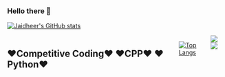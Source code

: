 ### Hello there 👋

<!--
**JAIDHEER007/JAIDHEER007** is a ✨ _special_ ✨ repository because its `README.md` (this file) appears on your GitHub profile.

Here are some ideas to get you started:

- 🔭 I’m currently working on ...
- 🌱 I’m currently learning ...
- 👯 I’m looking to collaborate on ...
- 🤔 I’m looking for help with ...
- 💬 Ask me about ...
- 📫 How to reach me: ...
- 😄 Pronouns: ...
- ⚡ Fun fact: ...
-->

[![Jaidheer's GitHub stats](https://github-readme-stats.vercel.app/api?username=jaidheer007&show_icons=true&theme=github_dark)](https://github.com/anuraghazra/github-readme-stats)
<div style="display:flex;flex-direction:row;">
  <h2>
    ❤Competitive Coding❤  
    ❤CPP❤
    ❤Python❤
  </h2>
  
  <div>
  
[![Top Langs](https://github-readme-stats.vercel.app/api/top-langs/?username=jaidheer007)](https://github.com/anuraghazra/github-readme-stats)
  
  </div>
  
  <div>
    <a href="https://github.com/JAIDHEER007/becomeCODER-CPP">
      <img align="center" src="https://github-readme-stats.vercel.app/api/pin/?username=jaidheer007&repo=becomeCODER-CPP&theme=cobalt" />
    </a>
    <a href="https://github.com/JAIDHEER007/LeetCode">
      <img align="center" src="https://github-readme-stats.vercel.app/api/pin/?username=jaidheer007&repo=LeetCode&theme=highcontrast " />
    </a>
  </div>
  
  
</div>  
